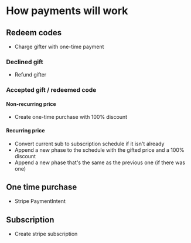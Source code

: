 # How payments will work

## Redeem codes

- Charge gifter with one-time payment

### Declined gift

- Refund gifter

### Accepted gift / redeemed code

#### Non-recurring price

- Create one-time purchase with 100% discount

#### Recurring price

- Convert current sub to subscription schedule if it isn't already
- Append a new phase to the schedule with the gifted price and a 100% discount
- Append a new phase that's the same as the previous one (if there was one)

## One time purchase

- Stripe PaymentIntent

## Subscription

- Create stripe subscription
